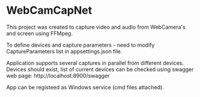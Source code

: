 # WebCamCapNet
This project was created to capture video and audio from WebCamera's and screen using FFMpeg.

To define devices and capture parameters - need to modify CaptureParameters list in appsettings.json file.

Application supports several captures in parallel from different devices.
Devices should exist, list of current devices can be checked using swagger web page: 
http://localhost:8900/swagger

App can be registeed as Windows service (cmd files attached).
